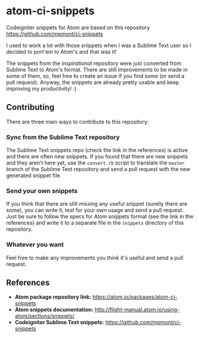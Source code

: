 # atom-ci-snippets

Codeigniter snippets for Atom are based on this repository https://github.com/mpmont/ci-snippets

I used to work a lot with those snippets when I was a Sublime Text user so I decided to port'em to Atom's and that was it!

The snippets from the _inspirational_ repository were just converted from Sublime Text to Atom's format. There are still improvements to be made in some of them, so, feel free to create an issue if you find some (or send a pull request). Anyway, the snippets are already pretty usable and keep improving my productivity! :)

## Contributing

There are three main ways to contribute to this repository:

### Sync from the Sublime Text repository

The Sublime Text snippets repo (check the link in the references) is active and there are often new snippets. If you found that there are new snippets and they aren't here yet, use the `convert.rb` script to translate the `master` branch of the Sublime Text repository and send a pull request with the new generated snippet file.

### Send your own snippets

If you think that there are still missing any useful snippet (surelly there are some), you can write it, test for your own usage and send a pull request. Just be sure to follow the specs for Atom snippets format (see the link in the references) and write it to a separate file in the `snippets` directory of this repository.

### Whatever you want

Feel free to make any improvements you think it's useful and send a pull request.

## References

* **Atom package repository link:** https://atom.io/packages/atom-ci-snippets
* **Atom snippets documentation:** http://flight-manual.atom.io/using-atom/sections/snippets/
* **Codeigniter Sublime Text snippets:** https://github.com/mpmont/ci-snippets

